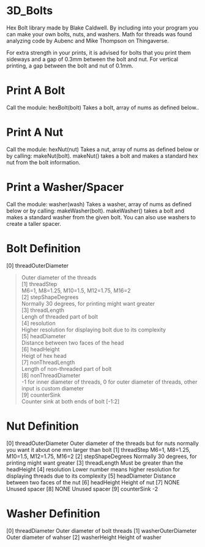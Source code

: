 # 3D_Bolts
Hex Bolt library made by Blake Caldwell. By including into your program you can make your own bolts, nuts, and washers.
Math for threads was found analyzing code by Aubenc and Mike Thompson on Thingaverse.

For extra strength in your prints, it is advised for bolts that you print them sideways and a gap of 0.3mm between the bolt and nut.
For vertical printing, a gap between the bolt and nut of 0.1mm.

# Print A Bolt
Call the module: hexBolt(bolt)
    Takes a bolt, array of nums as defined below..
    
# Print A Nut
Call the module: hexNut(nut)
    Takes a nut, array of nums as defined below or by calling: makeNut(bolt). makeNut() takes a bolt and makes a standard hex nut from the bolt information.
    
# Print a Washer/Spacer
Call the module: washer(wash)
    Takes a washer, array of nums as defined below or by calling: makeWasher(bolt). makeWasher() takes a bolt and makes a standard washer from the given bolt. You can also use washers to create a taller spacer.

# Bolt Definition

[0] threadOuterDiameter  
> Outer diameter of the threads  
[1] threadStep  
      M6=1, M8=1.25, M10=1.5, M12=1.75, M16=2  
[2] stepShapeDegrees  
      Normally 30 degrees, for printing might want greater  
[3] threadLength  
      Lengh of threaded part of bolt  
[4] resolution  
      Higher resolution for displaying bolt due to its complexity  
[5] headDiameter  
      Distance between two faces of the head  
[6] headHeight  
      Heigt of hex head  
[7] nonThreadLength  
      Length of non-threaded part of bolt  
[8] nonThreadDiameter  
      -1 for inner diameter of threads, 0 for outer diameter of threads, other input is custom diameter  
[9] counterSink  
      Counter sink at both ends of bolt [-1:2]  
     
# Nut Definition

[0] threadOuterDiameter
  Outer diameter of the threads but for nuts normally you want it about one mm larger than bolt
[1] threadStep
  M6=1, M8=1.25, M10=1.5, M12=1.75, M16=2
[2] stepShapeDegrees
      Normally 30 degrees, for printing might want greater
[3] threadLength
      Must be greater than the headHeight
[4] resolution
      Lower number means higher resolution for displaying threads due to its complexity
[5] headDiameter
      Distance between two faces of the nut
[6] headHeight
      Height of nut
[7] NONE
      Unused spacer
[8] NONE
      Unused spacer
[9] counterSink
      -2
      
# Washer Definition

[0] threadDiameter
      Outer diameter of bolt threads
[1] washerOuterDiameter
      Outer diameter of wahser
[2] washerHeight
      Height of washer
